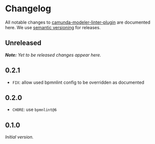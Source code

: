 # Changelog

All notable changes to [camunda-modeler-linter-plugin](https://github.com/bpmn-io/camunda-modeler-linter-plugin) are documented here. We use [semantic versioning](http://semver.org/) for releases.

## Unreleased

___Note:__ Yet to be released changes appear here._

## 0.2.1

* `FIX`: allow used bpmnlint config to be overridden as documented

## 0.2.0

* `CHORE`: use `bpmnlint@6`

## 0.1.0

_Initial version._
